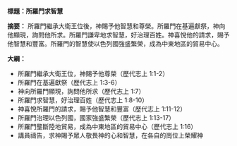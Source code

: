 **標題：所羅門求智慧**

**摘要：**
所羅門繼承大衛王位後，神賜予他智慧和尊榮。所羅門在基遍獻祭，神向他顯現，詢問他所求。所羅門謙卑地求智慧，好治理百姓。神喜悅他的請求，賜予他智慧和豐富。所羅門的智慧使以色列國強盛繁榮，成為中東地區的貿易中心。

**大綱：**

* 所羅門繼承大衛王位，神賜予他尊榮（歷代志上 1:1-2）
* 所羅門在基遍獻祭（歷代志上 1:3-6）
* 神向所羅門顯現，詢問他所求（歷代志上 1:7）
* 所羅門求智慧，好治理百姓（歷代志上 1:8-10）
* 神喜悅所羅門的請求，賜予他智慧和豐富（歷代志上 1:11-12）
* 所羅門治理以色列國，國家強盛繁榮（歷代志上 1:13-17）
* 所羅門壟斷陸地貿易，成為中東地區的貿易中心（歷代志上 1:16）
* 講員禱告，求神賜予眾人敬畏神的心和智慧，在各自的崗位上榮耀神
